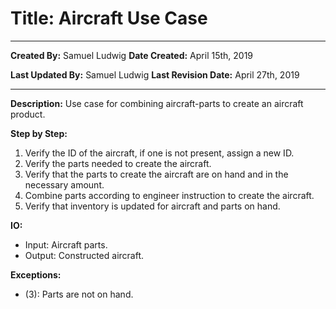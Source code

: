 # Title: Aircraft Use Case

***

**Created By:** Samuel Ludwig
**Date Created:** April 15th, 2019

**Last Updated By:** Samuel Ludwig
**Last Revision Date:** April 27th, 2019

***

**Description:** Use case for combining aircraft-parts to create an aircraft product.

**Step by Step:**

 1. Verify the ID of the aircraft, if one is not present, assign a new ID.
 2. Verify the parts needed to create the aircraft.
 3. Verify that the parts to create the aircraft are on hand and in the necessary amount.
 4. Combine parts according to engineer instruction to create the aircraft.
 5. Verify that inventory is updated for aircraft and parts on hand.

**IO:**

- Input: Aircraft parts.
- Output: Constructed aircraft.

**Exceptions:**

- (3): Parts are not on hand.